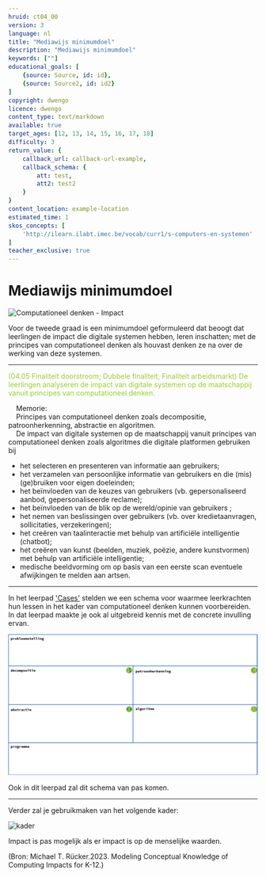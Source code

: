 ```yaml
---
hruid: ct04_00
version: 3
language: nl
title: "Mediawijs minimumdoel"
description: "Mediawijs minimumdoel"
keywords: [""]
educational_goals: [
    {source: Source, id: id}, 
    {source: Source2, id: id2}
]
copyright: dwengo
licence: dwengo
content_type: text/markdown
available: true
target_ages: [12, 13, 14, 15, 16, 17, 18]
difficulty: 3
return_value: {
    callback_url: callback-url-example,
    callback_schema: {
        att: test,
        att2: test2
    }
}
content_location: example-location
estimated_time: 1
skos_concepts: [
    'http://ilearn.ilabt.imec.be/vocab/curr1/s-computers-en-systemen'
]
teacher_exclusive: true
---
```

# Mediawijs minimumdoel 

![](@youtube/https://www.youtube.com/embed/FfqPxrT39_8 "Computationeel denken - Impact")

Voor de tweede graad is een minimumdoel geformuleerd dat beoogt dat leerlingen de impact die digitale systemen hebben, leren inschatten; met de principes van computationeel denken als houvast denken ze na over de werking van deze systemen.

-----

<span style="color: yellowgreen">(04.05 Finaliteit doorstroom; Dubbele finaliteit, Finaliteit arbeidsmarkt) De leerlingen analyseren de impact van digitale systemen op de maatschappij vanuit principes van computationeel denken.</span>

&nbsp;&nbsp;&nbsp;&nbsp;Memorie:<br>
&nbsp;&nbsp;&nbsp;&nbsp;Principes van computationeel denken zoals decompositie, patroonherkenning, abstractie en algoritmen.<br>
&nbsp;&nbsp;&nbsp;&nbsp;De impact van digitale systemen op de maatschappij vanuit principes van computationeel denken zoals algoritmes die digitale platformen gebruiken bij
- het selecteren en presenteren van informatie aan gebruikers;
- het verzamelen van persoonlijke informatie van gebruikers en die (mis)(ge)bruiken voor eigen doeleinden;
- het beïnvloeden van de keuzes van gebruikers (vb. gepersonaliseerd aanbod, gepersonaliseerde reclame);
- het beïnvloeden van de blik op de wereld/opinie van gebruikers ;
- het nemen van beslissingen over gebruikers (vb. over kredietaanvragen, sollicitaties, verzekeringen);
- het creëren van taalinteractie met behulp van artificiële intelligentie (chatbot);
- het creëren van kunst (beelden, muziek, poëzie, andere kunstvormen) met behulp van artificiële intelligentie;
- medische beeldvorming om op basis van een eerste scan eventuele afwijkingen te melden aan artsen.

-----

In het leerpad ['Cases'](https://www.dwengo.org/learning-path.html?hruid=ct6_cases&language=nl&te=true&source_page=%2Fcomputational_thinking%2F&source_title=%20Computationeel%20Denken#ct_cases0;nl;3) stelden we een schema voor waarmee leerkrachten hun lessen in het kader van computationeel denken kunnen voorbereiden. In dat leerpad maakte je ook al uitgebreid kennis met de concrete invulling ervan.

![Schema basisconcepten](embed/schema.png "Schema basisconcepten CD")

Ook in dit leerpad zal dit schema van pas komen.

-----
Verder zal je gebruikmaken van het volgende kader: 

![kader](https://github.com/dwengovzw/learning_content/assets/48352335/6e39ead8-5657-406e-bbf5-cdbd85ac1ccb)

Impact is pas mogelijk als er impact is op de menselijke waarden.

(Bron: Michael T. Rücker.2023. Modeling Conceptual Knowledge of Computing Impacts for K-12.) 
